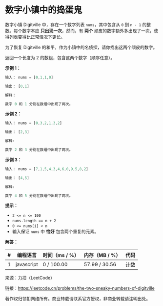 # 数字小镇中的捣蛋鬼

数字小镇 Digitville 中，存在一个数字列表 `nums`，其中包含从 `0` 到 `n - 1` 的整数。每个数字本应 **只出现一次**，然而，有 **两个** 顽皮的数字额外多出现了一次，使得列表变得比正常情况下更长。

为了恢复 Digitville 的和平，作为小镇中的名侦探，请你找出这两个顽皮的数字。

返回一个长度为 2 的数组，包含这两个数字（顺序任意）。

**示例 1：**

``` javascript
输入： nums = [0,1,1,0]

输出： [0,1]

解释：

数字 0 和 1 分别在数组中出现了两次。
```

**示例 2：**

``` javascript
输入： nums = [0,3,2,1,3,2]

输出： [2,3]

解释:

数字 2 和 3 分别在数组中出现了两次。
```

**示例 3：**

``` javascript
输入： nums = [7,1,5,4,3,4,6,0,9,5,8,2]

输出： [4,5]

解释:

数字 4 和 5 分别在数组中出现了两次。
```

**提示：**

- `2 <= n <= 100`
- `nums.length == n + 2`
- `0 <= nums[i] < n`
- 输入保证 `nums` 中 **恰好** 包含两个重复的元素。

**解答：**

**#**|**编程语言**|**时间（ms / %）**|**内存（MB / %）**|**代码**
------|----------|-----------------|----------------|--------
1|javascript|0 / 100.00|57.99 / 30.56|[计数](./javascript/ac_v1.js)

来源：力扣（LeetCode）

链接：https://leetcode.cn/problems/the-two-sneaky-numbers-of-digitville

著作权归领扣网络所有。商业转载请联系官方授权，非商业转载请注明出处。
